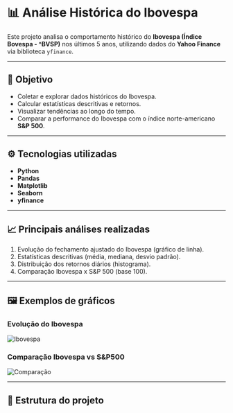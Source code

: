  # 📊 Análise Histórica do Ibovespa

Este projeto analisa o comportamento histórico do **Ibovespa (Índice Bovespa - ^BVSP)** nos últimos 5 anos, utilizando dados do **Yahoo Finance** via biblioteca `yfinance`.

---

## 📌 Objetivo
- Coletar e explorar dados históricos do Ibovespa.
- Calcular estatísticas descritivas e retornos.
- Visualizar tendências ao longo do tempo.
- Comparar a performance do Ibovespa com o índice norte-americano **S&P 500**.

---

## ⚙️ Tecnologias utilizadas
- **Python**
- **Pandas**
- **Matplotlib**
- **Seaborn**
- **yfinance**

---

## 📈 Principais análises realizadas
1. Evolução do fechamento ajustado do Ibovespa (gráfico de linha).
2. Estatísticas descritivas (média, mediana, desvio padrão).
3. Distribuição dos retornos diários (histograma).
4. Comparação Ibovespa x S&P 500 (base 100).

---

## 🖼️ Exemplos de gráficos

### Evolução do Ibovespa
![Ibovespa](imagens/ibovespa_evolucao.png)

### Comparação Ibovespa vs S&P500
![Comparação](imagens/comparacao_indices.png)

---

## 📂 Estrutura do projeto
